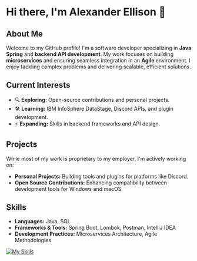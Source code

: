 # Hi there, I'm Alexander Ellison 👋

## About Me
Welcome to my GitHub profile! I'm a software developer specializing in **Java Spring** and **backend API development**. My work focuses on building **microservices** and ensuring seamless integration in an **Agile** environment. I enjoy tackling complex problems and delivering scalable, efficient solutions.

## Current Interests
- 🔍 **Exploring:** Open-source contributions and personal projects.
- 🛠 **Learning:** IBM InfoSphere DataStage, Discord APIs, and plugin development.
- ⚡ **Expanding:** Skills in backend frameworks and API design.

## Projects
While most of my work is proprietary to my employer, I'm actively working on:
- **Personal Projects:** Building tools and plugins for platforms like Discord.
- **Open Source Contributions:** Enhancing compatibility between development tools for Windows and macOS.

## Skills
- **Languages:** Java, SQL
- **Frameworks & Tools:** Spring Boot, Lombok, Postman, IntelliJ IDEA
- **Development Practices:** Microservices Architecture, Agile Methodologies

[![My Skills](https://skillicons.dev/icons?i=apple,azure,bash,bootstrap,c,cs,css,discord,express,git,github,githubactions,gherkin,html,idea,java,js,jenkins,kafka,linkedin,md,powershell,redhat,spring,sqlite,swift,ts,vim,vscode,vue,windows)](https://skillicons.dev)
